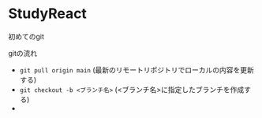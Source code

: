 # StudyReact

初めてのgit

gitの流れ
- `git pull origin main` (最新のリモートリポジトリでローカルの内容を更新する)
- `git checkout -b <ブランチ名>` (<ブランチ名>に指定したブランチを作成する)
- 

